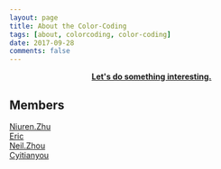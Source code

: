 ```yaml
---
layout: page
title: About the Color-Coding
tags: [about, colorcoding, color-coding]
date: 2017-09-28
comments: false
---
```

    
<center><a href="https://github.com/color-coding"><b>Let's do something interesting.</b></a></center>

## Members
[Niuren.Zhu](https://github.com/niurenzhu)<br>
[Eric](https://github.com/three-stones)<br>
[Neil.Zhou](https://github.com/neilzhou0309)<br>
[Cyitianyou](https://github.com/cyitianyou)<br>
